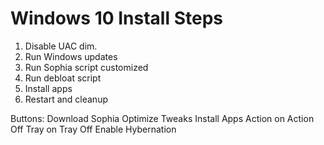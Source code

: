 # Windows 10 Install Steps

1. Disable UAC dim.
2. Run Windows updates
3. Run Sophia script customized
4. Run debloat script
5. Install apps
6. Restart and cleanup


Buttons:
Download Sophia
Optimize
Tweaks
Install Apps
Action on
Action Off
Tray on
Tray Off
Enable Hybernation